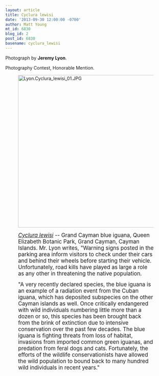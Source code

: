 ```yaml
---
layout: article
title: Cyclura lewisi
date: '2013-09-30 12:00:00 -0700'
author: Matt Young
mt_id: 6830
blog_id: 2
post_id: 6830
basename: cyclura_lewisi
---
```

Photograph by **Jeremy Lyon**.

Photography Contest, Honorable Mention.

<figure>
<img src="http://pandasthumb.org/Lyon.Cyclura_lewisi_01.JPG" alt="Lyon.Cyclura_lewisi_01.JPG" width="597" height="477" />
<figcaption markdown="span">

<big>[_Cyclura lewisi_](http://www.blueiguana.ky/) -- Grand Cayman blue iguana, Queen Elizabeth Botanic Park, Grand Cayman, Cayman Islands. Mr. Lyon writes, "Warning signs posted in the parking area inform visitors to check under their cars and behind their wheels before starting their vehicle. Unfortunately, road kills have played as large a role as any other in threatening the native population.</big>

<big>"A very recently declared species, the blue iguana is an example of a radiation event from the Cuban iguana, which has deposited subspecies on the other Cayman islands as well. Once critically endangered with wild individuals numbering little more than a dozen or so, this species has been brought back from the brink of extinction due to intensive conservation over the past few decades. The blue iguana is fighting threats from loss of habitat, invasions from imported common green iguanas, and predation from feral dogs and cats. Fortunately, the efforts of the wildlife conservationists have allowed the wild population to bound back to many hundred wild individuals in recent years."</big>

</figcaption>
</figure>
